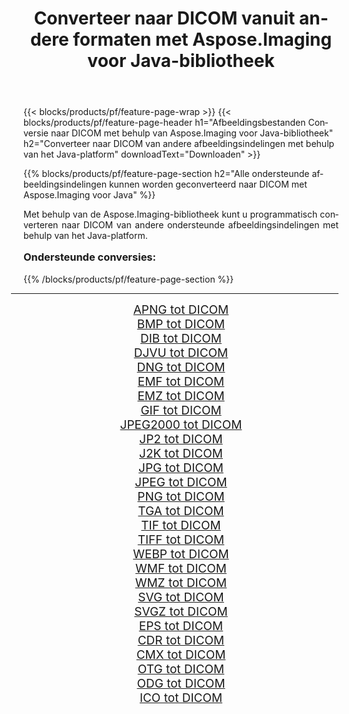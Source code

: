 ﻿---
title: Converteer naar DICOM vanuit andere formaten met Aspose.Imaging voor Java-bibliotheek 
weight: 3920
url: /nl/java/conversion/to/dicom/ 
lang: nl
langdirlevel: 2
locales: zh-hans,ja,it,ru,de,es,fr,nl,id,lt,pl,pt,vi,tr,ko,zh-hant,ar,hi,th,sv,cs,uk,he
description: Met Aspose.Imaging kunt u met Java converteren naar DICOM vanuit andere formaten
---

{{< blocks/products/pf/feature-page-wrap >}}
{{< blocks/products/pf/feature-page-header h1="Afbeeldingsbestanden Conversie naar DICOM met behulp van Aspose.Imaging voor Java-bibliotheek" h2="Converteer naar DICOM van andere afbeeldingsindelingen met behulp van het Java-platform" downloadText="Downloaden" >}}


{{% blocks/products/pf/feature-page-section  h2="Alle ondersteunde afbeeldingsindelingen kunnen worden geconverteerd naar DICOM met Aspose.Imaging voor Java" %}}
<p align=justify>Met behulp van de Aspose.Imaging-bibliotheek kunt u programmatisch converteren naar DICOM van andere ondersteunde afbeeldingsindelingen met behulp van het Java-platform.</p>
<h3 style="margin-top:16px;">
Ondersteunde conversies:
</h3>
{{% /blocks/products/pf/feature-page-section %}}
<div class="container-fluid productfamilypage bg-gray">
    <div class="convertypes bg-gray agp-content section">
        <div class="container">
		<hr style="margin-left:-20px;"/>
		<div class="row other-converters" style="gap: 10px;font-size: 19px;text-align:center;">
		    <div class='col-md-3 other-converter remove-lp remove-rp'><a href="/imaging/nl/java/conversion/apng-to-dicom/" style="padding:15px;">APNG tot DICOM</a></div>
<div class='col-md-3 other-converter remove-lp remove-rp'><a href="/imaging/nl/java/conversion/bmp-to-dicom/" style="padding:15px;">BMP tot DICOM</a></div>
<div class='col-md-3 other-converter remove-lp remove-rp'><a href="/imaging/nl/java/conversion/dib-to-dicom/" style="padding:15px;">DIB tot DICOM</a></div>
<div class='col-md-3 other-converter remove-lp remove-rp'><a href="/imaging/nl/java/conversion/djvu-to-dicom/" style="padding:15px;">DJVU tot DICOM</a></div>
<div class='col-md-3 other-converter remove-lp remove-rp'><a href="/imaging/nl/java/conversion/dng-to-dicom/" style="padding:15px;">DNG tot DICOM</a></div>
<div class='col-md-3 other-converter remove-lp remove-rp'><a href="/imaging/nl/java/conversion/emf-to-dicom/" style="padding:15px;">EMF tot DICOM</a></div>
<div class='col-md-3 other-converter remove-lp remove-rp'><a href="/imaging/nl/java/conversion/emz-to-dicom/" style="padding:15px;">EMZ tot DICOM</a></div>
<div class='col-md-3 other-converter remove-lp remove-rp'><a href="/imaging/nl/java/conversion/gif-to-dicom/" style="padding:15px;">GIF tot DICOM</a></div>
<div class='col-md-3 other-converter remove-lp remove-rp'><a href="/imaging/nl/java/conversion/jpeg2000-to-dicom/" style="padding:15px;">JPEG2000 tot DICOM</a></div>
<div class='col-md-3 other-converter remove-lp remove-rp'><a href="/imaging/nl/java/conversion/jp2-to-dicom/" style="padding:15px;">JP2 tot DICOM</a></div>
<div class='col-md-3 other-converter remove-lp remove-rp'><a href="/imaging/nl/java/conversion/j2k-to-dicom/" style="padding:15px;">J2K tot DICOM</a></div>
<div class='col-md-3 other-converter remove-lp remove-rp'><a href="/imaging/nl/java/conversion/jpg-to-dicom/" style="padding:15px;">JPG tot DICOM</a></div>
<div class='col-md-3 other-converter remove-lp remove-rp'><a href="/imaging/nl/java/conversion/jpeg-to-dicom/" style="padding:15px;">JPEG tot DICOM</a></div>
<div class='col-md-3 other-converter remove-lp remove-rp'><a href="/imaging/nl/java/conversion/png-to-dicom/" style="padding:15px;">PNG tot DICOM</a></div>
<div class='col-md-3 other-converter remove-lp remove-rp'><a href="/imaging/nl/java/conversion/tga-to-dicom/" style="padding:15px;">TGA tot DICOM</a></div>
<div class='col-md-3 other-converter remove-lp remove-rp'><a href="/imaging/nl/java/conversion/tif-to-dicom/" style="padding:15px;">TIF tot DICOM</a></div>
<div class='col-md-3 other-converter remove-lp remove-rp'><a href="/imaging/nl/java/conversion/tiff-to-dicom/" style="padding:15px;">TIFF tot DICOM</a></div>
<div class='col-md-3 other-converter remove-lp remove-rp'><a href="/imaging/nl/java/conversion/webp-to-dicom/" style="padding:15px;">WEBP tot DICOM</a></div>
<div class='col-md-3 other-converter remove-lp remove-rp'><a href="/imaging/nl/java/conversion/wmf-to-dicom/" style="padding:15px;">WMF tot DICOM</a></div>
<div class='col-md-3 other-converter remove-lp remove-rp'><a href="/imaging/nl/java/conversion/wmz-to-dicom/" style="padding:15px;">WMZ tot DICOM</a></div>
<div class='col-md-3 other-converter remove-lp remove-rp'><a href="/imaging/nl/java/conversion/svg-to-dicom/" style="padding:15px;">SVG tot DICOM</a></div>
<div class='col-md-3 other-converter remove-lp remove-rp'><a href="/imaging/nl/java/conversion/svgz-to-dicom/" style="padding:15px;">SVGZ tot DICOM</a></div>
<div class='col-md-3 other-converter remove-lp remove-rp'><a href="/imaging/nl/java/conversion/eps-to-dicom/" style="padding:15px;">EPS tot DICOM</a></div>
<div class='col-md-3 other-converter remove-lp remove-rp'><a href="/imaging/nl/java/conversion/cdr-to-dicom/" style="padding:15px;">CDR tot DICOM</a></div>
<div class='col-md-3 other-converter remove-lp remove-rp'><a href="/imaging/nl/java/conversion/cmx-to-dicom/" style="padding:15px;">CMX tot DICOM</a></div>
<div class='col-md-3 other-converter remove-lp remove-rp'><a href="/imaging/nl/java/conversion/otg-to-dicom/" style="padding:15px;">OTG tot DICOM</a></div>
<div class='col-md-3 other-converter remove-lp remove-rp'><a href="/imaging/nl/java/conversion/odg-to-dicom/" style="padding:15px;">ODG tot DICOM</a></div>
<div class='col-md-3 other-converter remove-lp remove-rp'><a href="/imaging/nl/java/conversion/ico-to-dicom/" style="padding:15px;">ICO tot DICOM</a></div>
                </div>
        </div>
    </div>
</div>
<br/>

